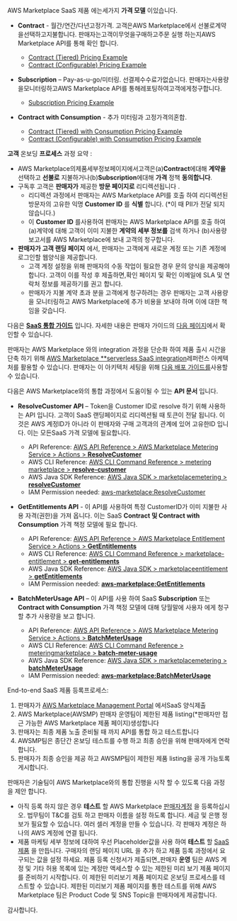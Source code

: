 AWS Marketplace SaaS 제품 에는세가지  **가격 모델** 이있습니다.

- **Contract** - 월간/연간/다년고정가격. 고객은AWS Marketplace에서 선불로계약을선택하고지불합니다. 판매자는고객이무엇을구매하고주문 실행 하는지AWS Marketplace API를 통해 확인 합니다.

    - [Contract (Tiered) Pricing Example](https://aws.amazon.com/marketplace/pp/B07XSMKK41)
    - [Contract (Configurable) Pricing Example](https://aws.amazon.com/marketplace/pp/B07MF4GHYW)
- **Subscription** – Pay-as-u-go/미터링. 선결제수수료가없습니다. 판매자는사용량을모니터링하고AWS Marketplace API를 통해레포팅하여고객에게청구합니다.
    - [Subscription Pricing Example](https://aws.amazon.com/marketplace/pp/B01LXMNGHB)
- **Contract with Consumption** - 추가 미터링과 고정가격의혼합.
    - [Contract (Tiered) with Consumption Pricing Example](https://aws.amazon.com/marketplace/pp/B07NDJJ2WK)
    - [Contract (Configurable) with Consumption Pricing Example](https://aws.amazon.com/marketplace/pp/B081NHJL88)

**고객** 온보딩 **프로세스** 과정 요약 :

- AWS Marketplace의제품세부정보페이지에서고객은(a)**Contract**에대해  **계약을** 선택하고 **선불로** 지불하거나(b)**Subscription**에대해  **가격** 정책 **동의합니다**.
- 구독후 고객은  **판매자가** 제공한 **방문 페이지로** 리디렉션됩니다 .
  - 리디렉션 과정에서 판매자는 AWS Marketplace API를 호출 하여 리디렉션된 방문자의 고유한 익명 **Customer ID** 를 **식별** 합니다. (\*이 때 PII가 전달 되지 않습니다.)
  - 이 **Customer ID** 를사용하여 판매자는 AWS Marketplace API를 호출 하여(a)계약에 대해 고객이 이미 지불한 **계약의 세부 정보를** 검색 하거나 (b)사용량 보고서를 AWS Marketplace에 보내 고객의 청구합니다.
- **판매자가 고객 랜딩 페이지** 에서, 판매자는 고객에게 새로운 계정 또는 기존 계정에 로그인할 웹양식을 제공합니다.
  - 고객 계정 설정을 위해 판매자의 수동 작업이 필요한 경우 문의 양식을 제공해야 합니다. 고객이 이를 작성 후 제출하면,확인 페이지 및 확인 이메일에 SLA 및 연락처 정보를 제공하기를 권고 합니다.
  - 판매자가 지불 계약 초과 분을 고객에게 청구하려는 경우 판매자는 고객 사용량을 모니터링하고 AWS Marketplace에 추가 비용을 보내야 하며 이에 대한 책임을 갖습니다.

다음은 [**SaaS 통합 가이드**](https://awsmp-loadforms.s3.amazonaws.com/AWS+Marketplace+-+SaaS+Integration+Guide.pdf) 입니다. 자세한 내용은 판매자 가이드의 [다음 페이지](https://docs.aws.amazon.com/marketplace/latest/userguide/saas-products.html  )에서 확인할 수 있습니다.

판매자는 AWS Marketplace 와의 integration 과정을 단순화 하여 제품 출시 시간을 단축 하기 위해 [AWS Marketplace **serverless SaaS integration](https://github.com/aws-samples/aws-marketplace-serverless-saas-integration)레퍼런스 아케텍처를 활용할 수 있습니다. 판매자는 이 아키텍처 세팅을 위해 [다음 배포 가이드를](https://github.com/aws-samples/aws-marketplace-serverless-saas-integration/blob/master/Serverless%20SaaS%20API%20Integration%20Deployment%20Guide_v1.2.pdf)사용할 수 있습니다.

다음은 AWS Marketplace와의 통합 과정에서 도움이될 수 있는  **API 문서** 입니다.

- **ResolveCustomer API** – Token을 Customer ID로 resolve 하기 위해 사용하는 API 입니다. 고객이 SaaS 랜딩페이지로 리디렉션될 때 토큰이 전달 됩니다. 이것은 AWS 계정ID가 아니라 이 판매자와 구매 고객과의 관계에 있어 고유한ID 입니다. 이는 모든SaaS 가격 모델에 필요합니다.

    - API Reference: [AWS API Reference > AWS Marketplace Metering Service > Actions > **ResolveCustomer**](https://docs.aws.amazon.com/marketplacemetering/latest/APIReference/API_ResolveCustomer.html)
    - AWS CLI Reference: [AWS CLI Command Reference > metering marketplace >  **resolve-customer**](https://docs.aws.amazon.com/cli/latest/reference/meteringmarketplace/resolve-customer.html)
    - AWS Java SDK Reference: [AWS Java SDK > marketplacemetering >  **resolveCustomer**](https://docs.aws.amazon.com/AWSJavaSDK/latest/javadoc/com/amazonaws/services/marketplacemetering/AWSMarketplaceMetering.html#resolveCustomer-com.amazonaws.services.marketplacemetering.model.ResolveCustomerRequest-)
    - IAM Permission needed: [aws-marketplace:ResolveCustomer](https://docs.aws.amazon.com/IAM/latest/UserGuide/list_awsmarketplacemeteringservice.html#awsmarketplacemeteringservice-ResolveCustomer)

- **GetEntitlements API** - 이 API를 사용하여 특정 CustomerID가 이미 지불한 사용 자격(권한)을 가져 옵니다. 이는 SaaS **Contract 및 Contract with Consumption** 가격 책정 모델에 필요 합니다.

    - API Reference: [AWS API Reference > AWS Marketplace Entitlement Service > Actions > **GetEntitlements**](https://docs.aws.amazon.com/marketplaceentitlement/latest/APIReference/API_GetEntitlements.html)
    - AWS CLI Reference: [AWS CLI Command Reference > marketplace-entitlement > **get-entitlements**](https://docs.aws.amazon.com/cli/latest/reference/marketplace-entitlement/get-entitlements.html)
    - AWS Java SDK Reference: [AWS Java SDK > marketplaceentitlement > **getEntitlements**](https://docs.aws.amazon.com/AWSJavaSDK/latest/javadoc/com/amazonaws/services/marketplaceentitlement/AWSMarketplaceEntitlement.html#getEntitlements-com.amazonaws.services.marketplaceentitlement.model.GetEntitlementsRequest-)
    - IAM Permission needed: [**aws-marketplace:GetEntitlements**](https://docs.aws.amazon.com/IAM/latest/UserGuide/list_awsmarketplaceentitlementservice.html#awsmarketplaceentitlementservice-GetEntitlements)

- **BatchMeterUsage API** – 이 API를 사용 하여 SaaS **Subscription** 또는 **Contract with Consumption** 가격 책정 모델에 대해 당월말에 사용자 에게 청구할 추가 사용량을 보고 합니다.

    - API Reference: [AWS API Reference > AWS Marketplace Metering Service > Actions > **BatchMeterUsage**](https://docs.aws.amazon.com/marketplacemetering/latest/APIReference/API_BatchMeterUsage.html)
    - AWS CLI Reference: [AWS CLI Command Reference > meteringmarketplace > **batch-meter-usage**](https://docs.aws.amazon.com/cli/latest/reference/meteringmarketplace/batch-meter-usage.html)
    - AWS Java SDK Reference: [AWS Java SDK > marketplacemetering > **batchMeterUsage**](https://docs.aws.amazon.com/AWSJavaSDK/latest/javadoc/com/amazonaws/services/marketplacemetering/AWSMarketplaceMetering.html#batchMeterUsage-com.amazonaws.services.marketplacemetering.model.BatchMeterUsageRequest-)
    - IAM Permission needed: [**aws-marketplace:BatchMeterUsage**](https://docs.aws.amazon.com/IAM/latest/UserGuide/list_awsmarketplacemeteringservice.html#awsmarketplacemeteringservice-BatchMeterUsage)

End-to-end SaaS 제품 등록프로세스:

1. 판매자가 [AWS Marketplace Management Portal](https://aws.amazon.com/marketplace/management/products/) 에서SaaS 양식제출
2. AWS Marketplace(AWSMP) 판매자 운영팀이 제한된 제품 listing(\*판매자만 접근 가능한 AWS Marketplace 제품 페이지)생성합니다
3. 판매자는 최종 제품 노출 준비될 때 까지 API를 통합 하고 테스트합니다
4. AWSMP팀은 종단간 온보딩 테스트를 수행 하고 최종 승인을 위해 판매자에게 연락 합니다.
5. 판매자가 최종 승인을 제공 하고 AWSMP팀이 제한된 제품 listing을 공개 가능토록 게시합니다.

판매자은 기술팀이 AWS Marketplace와의 통합 진행을 시작 할 수 있도록 다음 과정을 제안 합니다.

- 아직 등록 하지 않은 경우 **테스트** 할 AWS Marketplace [판매자계정](https://aws.amazon.com/marketplace/management/tour) 을 등록하십시오. 법무팀이 T&C를 검토 하고 판매자 이름을 설정 하도록 합니다. 세금 및 은행 정보가 필요할 수 있습니다. 여러 셀러 계정을 만들 수 있습니다. 각 판매자 계정은 하나의 AWS 계정에 연결 됩니다.
- 제품 마케팅 세부 정보에 대하여 우선 Placeholder값을 사용 하여 **테스트** 할 [SaaS 제품](https://aws.amazon.com/marketplace/management/products/saas) 을 만듭니다. 구매자의 랜딩 페이지 URL 을 추가 하고 제품 등록 과정에서 요구되는 값을 설정 하세요. 제품 등록 신청서가 제출되면_판매자 __운영__ 팀은 AWS 계정 및 기타 허용 목록에 있는 계정만 액세스할 수 있는 제한된 미리 보기 제품 페이지를 준비하기 시작합니다. 이 제한된 미리보기 제품 페이지로 온보딩 프로세스를 테스트할 수 있습니다. 제한된 미리보기 제품 페이지를 통한 테스트를 위해 AWS Marketplace 팀은 Product Code 및 SNS Topic을 판매자에게 제공합니다.

감사합니다.
